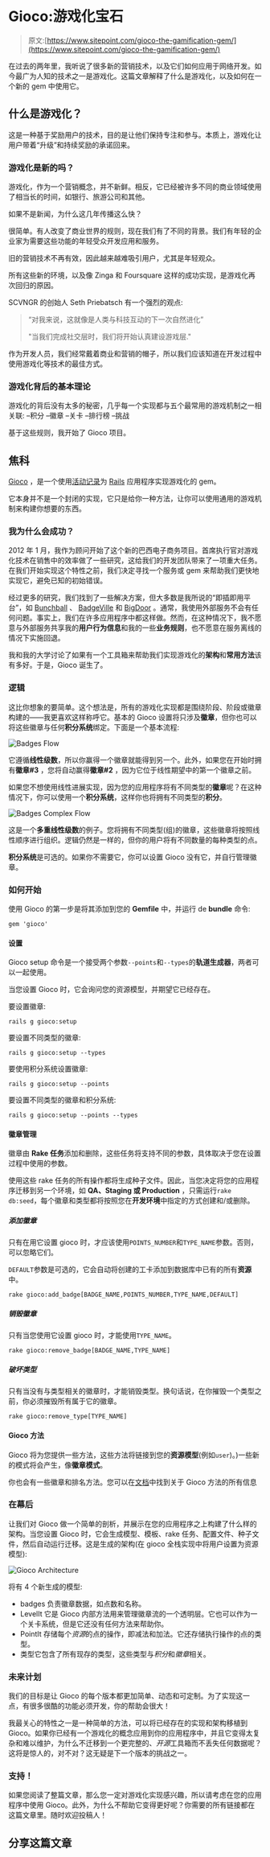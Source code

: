 # Gioco:游戏化宝石

> 原文:[https://www.sitepoint.com/gioco-the-gamification-gem/](https://www.sitepoint.com/gioco-the-gamification-gem/)

在过去的两年里，我听说了很多新的营销技术，以及它们如何应用于网络开发。如今最广为人知的技术之一是游戏化。这篇文章解释了什么是游戏化，以及如何在一个新的 gem 中使用它。

## 什么是游戏化？

这是一种基于奖励用户的技术，目的是让他们保持专注和参与。本质上，游戏化让用户带着“升级”和持续奖励的承诺回来。

### 游戏化是新的吗？

游戏化，作为一个营销概念，并不新鲜。相反，它已经被许多不同的商业领域使用了相当长的时间，如银行、旅游公司和其他。

如果不是新闻，为什么这几年传播这么快？

很简单。有人改变了商业世界的规则，现在我们有了不同的背景。我们有年轻的企业家为需要这些功能的年轻受众开发应用和服务。

旧的营销技术不再有效，因此越来越难吸引用户，尤其是年轻观众。

所有这些新的环境，以及像 Zinga 和 Foursquare 这样的成功实现，是游戏化再次回归的原因。

SCVNGR 的创始人 Seth Priebatsch 有一个强烈的观点:

> “对我来说，这就像是人类与科技互动的下一次自然进化”
> 
> "当我们完成社交层时，我们将开始认真建设游戏层."

作为开发人员，我们经常戴着商业和营销的帽子，所以我们应该知道在开发过程中使用游戏化等技术的最佳方式。

### 游戏化背后的基本理论

游戏化的背后没有太多的秘密，几乎每一个实现都与五个最常用的游戏机制之一相关联:
–积分
–徽章
–关卡
–排行榜
–挑战

基于这些规则，我开始了 Gioco 项目。

## 焦科

[Gioco](https://github.com/joaomdmoura/gioco) ，是一个使用[活动记录](http://en.wikipedia.org/wiki/Active_record_pattern#Ruby)为 [Rails](http://rubyonrails.org/) 应用程序实现游戏化的 gem。

它本身并不是一个封闭的实现，它只是给你一种方法，让你可以使用通用的游戏机制来构建你想要的东西。

### 我为什么会成功？

2012 年 1 月，我作为顾问开始了这个新的巴西电子商务项目。首席执行官对游戏化技术在销售中的效率做了一些研究，这给我们的开发团队带来了一项重大任务。在我们开始实现这个特性之前，我们决定寻找一个服务或 gem 来帮助我们更快地实现它，避免已知的初始错误。

经过更多的研究，我们找到了一些解决方案，但大多数是我所说的“即插即用平台”，如 [Bunchball](http://www.bunchball.com/) 、 [BadgeVille](http://badgeville.com/) 和 [BigDoor](http://www.bigdoor.com/) 。通常，我使用外部服务不会有任何问题。事实上，我们在许多应用程序中都这样做。然而，在这种情况下，我不愿意与外部服务共享我的**用户行为信息**和我的一些**业务规则**，也不愿意在服务离线的情况下实施回退。

我和我的大学讨论了如果有一个工具箱来帮助我们实现游戏化的**架构**和**常用方法**该有多好。于是，Gioco 诞生了。

### 逻辑

这比你想象的要简单。这个想法是，所有的游戏化实现都是围绕阶段、阶段或徽章构建的——我更喜欢这样称呼它。基本的 Gioco 设置将只涉及**徽章**，但你也可以将这些徽章与任何**积分系统**绑定。下面是一个基本流程:

![Badges Flow](../Images/137d85e913b57cffe3a64caa6a2ba496.png "Badges Flow")

它遵循**线性级数**，所以你赢得一个徽章就能得到另一个。此外，如果您在开始时拥有**徽章#3** ，您将自动赢得**徽章#2** ，因为它位于线性期望中的第一个徽章之前。

如果您不想使用线性进展实现，因为您的应用程序将有不同类型的**徽章**呢？在这种情况下，你可以使用一个**积分系统**，这样你也将拥有不同类型的**积分**。

![Badges Complex Flow](../Images/9559a601bb6aed8e6022f61e75906670.png "Badges Complex Flow")

这是一个**多重线性级数**的例子。您将拥有不同类型(组)的徽章，这些徽章将按照线性顺序进行组织。逻辑仍然是一样的，但你的用户将有不同数量的每种类型的点。

**积分系统**是可选的。如果你不需要它，你可以设置 Gioco 没有它，并自行管理徽章。

### 如何开始

使用 Gioco 的第一步是将其添加到您的 **Gemfile** 中，并运行 de **bundle** 命令:

`gem 'gioco'`

#### 设置

Gioco setup 命令是一个接受两个参数`--points`和`--types`的**轨道生成器**，两者可以一起使用。

当您设置 Gioco 时，它会询问您的资源模型，并期望它已经存在。

要设置徽章:

```
rails g gioco:setup
```

要设置不同类型的徽章:

```
rails g gioco:setup --types
```

要使用积分系统设置徽章:

```
rails g gioco:setup --points
```

要设置不同类型的徽章和积分系统:

```
rails g gioco:setup --points --types
```

#### 徽章管理

徽章由 **Rake 任务**添加和删除，这些任务将支持不同的参数，具体取决于您在设置过程中使用的参数。

使用这些 rake 任务的所有操作都将生成种子文件。因此，当您决定将您的应用程序迁移到另一个环境，如 **QA、Staging 或 Production** ，只需运行`rake db:seed`，每个徽章和类型都将按照您在**开发环境**中指定的方式创建和/或删除。

##### 添加徽章

只有在用它设置 gioco 时，才应该使用`POINTS_NUMBER`和`TYPE_NAME`参数。否则，可以忽略它们。

`DEFAULT`参数是可选的，它会自动将创建的工卡添加到数据库中已有的所有**资源**中。

```
rake gioco:add_badge[BADGE_NAME,POINTS_NUMBER,TYPE_NAME,DEFAULT]
```

##### 销毁徽章

只有当您使用它设置 gioco 时，才能使用`TYPE_NAME`。

```
rake gioco:remove_badge[BADGE_NAME,TYPE_NAME]
```

##### 破坏类型

只有当没有与类型相关的徽章时，才能销毁类型。换句话说，在你摧毁一个类型之前，你必须摧毁所有属于它的徽章。

```
rake gioco:remove_type[TYPE_NAME]
```

#### Gioco 方法

Gioco 将为您提供一些方法，这些方法将链接到您的**资源模型**(例如`user`)。)一些新的模式将会产生，像**徽章模式**。

你也会有一些徽章和排名方法。您可以在[文档](http://github.com/joaomdmoura/gioco#methods)中找到关于 Gioco 方法的所有信息

### 在幕后

让我们对 Gioco 做一个简单的剖析，并展示在您的应用程序之上构建了什么样的架构。当您设置 Gioco 时，它会生成模型、模板、rake 任务、配置文件、种子文件，然后自动运行迁移。这是生成的架构(在 gioco 全栈实现中将用户设置为资源模型):

![Gioco Architecture](../Images/69bab458d4bb7c9083d3b1449f2742a1.png "Gioco Architecture")

将有 4 个新生成的模型:

*   badges 负责徽章数据，如点数和名称。
*   LevelIt 它是 Gioco 内部方法用来管理徽章流的一个透明层。它也可以作为一个关卡系统，但是它还没有任何方法来帮助你。
*   PointIt 存储每个*资源*的点的操作，即减法和加法。它还存储执行操作的点的类型。
*   类型它包含了所有现存的类型，这些类型与*积分*和*徽章*相关。

### 未来计划

我们的目标是让 Gioco 的每个版本都更加简单、动态和可定制。为了实现这一点，有很多很酷的功能必须开发，你的帮助会很大！

我最关心的特性之一是一种简单的方法，可以将已经存在的实现和架构移植到 Gioco。如果你已经有一个游戏化的概念应用到你的应用程序中，并且它变得太复杂和难以维护，为什么不迁移到一个更完整的、*开源*工具箱而不丢失任何数据呢？这将是惊人的，对不对？这无疑是下一个版本的挑战之一。

### 支持！

如果您阅读了整篇文章，那么您一定对游戏化实现感兴趣，所以请考虑在您的应用程序中使用 Gioco。此外，为什么不帮助它变得更好呢？你需要的所有链接都在这篇文章里。随时欢迎投稿人！

## 分享这篇文章